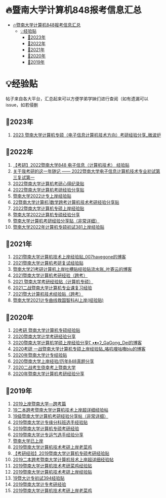 <a name="信息"></a>
# 🔥暨南大学计算机848报考信息汇总


- [🔥暨南大学计算机848报考信息汇总](#信息)
  * [💡经验贴](#经验贴)
    + [💭2023年](#经验贴2023)
    + [💭2022年](#经验贴2022)
    + [💭2021年](#经验贴2021)
    + [💭2020年](#经验贴2020)
    + [💭2019年](#经验贴2019)


<a name="经验贴"></a>
# 💡经验贴

帖子来自各大平台，汇总起来可以方便学弟学妹们进行查阅（如有遗漏可以issue，如若侵删


<a name="经验贴2023"></a>
## 💭2023年
1. [2023 暨南大学计算机专硕（电子信息计算机技术方向）考研经验分享_微波炉](https://blog.csdn.net/GapCold/article/details/130063782)

<a name="经验贴2022"></a>
## 💭2022年
1.  [【考研】2022暨南大学848 电子信息（计算机技术） 经验贴](https://blog.csdn.net/zhanjuex/article/details/124440686)
2.	[关于我考研的这一年随记 —— 2022暨南大学电子信息计算机技术专业初试第三复试第一](https://blog.csdn.net/qq_43779149/article/details/123930839)
3.	[2022暨南大学计算机考研心得纪录贴](https://zhuanlan.zhihu.com/p/493090224)
4.	[2022暨南大学计算机考研经验分享贴](https://zhuanlan.zhihu.com/p/492538328)
5.	[暨南大学2022计专上岸经验贴](https://zhuanlan.zhihu.com/p/492981478)
6.	[22暨南大学计算机|数学跨考计算机技术考研经验分享贴](https://zhuanlan.zhihu.com/p/507983971)
7.	[2022暨南大学计算机专硕上岸经验贴](https://zhuanlan.zhihu.com/p/492614804)
8.	[暨南大学2022计算机专硕经验分享](https://zhuanlan.zhihu.com/p/491280638)
9.	[暨南大学计算机考研经验分享贴（非常详细）](https://doc.outofmemory.cn/zixun/3364484.html)
10.	[暨南大学2022年计算机专硕初试381上岸经验贴](https://zhuanlan.zhihu.com/p/508909098)


<a name="经验贴2021"></a>
## 💭2021年
1.	[2021暨南大学计算机技术上岸经验贴_007havegone的博客](https://blog.csdn.net/qq_40512922/article/details/115348549)
2.	[2021暨南大学计算机考研复试经验贴](https://zhuanlan.zhihu.com/p/454557985)
3.	[暨南大学21考研计算机上岸吐槽贴经验贴流水账_叶寄云的博客](https://blog.csdn.net/qq_43526805/article/details/116200714)
4.	[2021暨南大学计算机考研经验（跨考）](https://zhuanlan.zhihu.com/p/361866277)
5.	[2021 暨南大学考研经验贴（计算机专硕）](https://zhuanlan.zhihu.com/p/361821795)
6.	[2021二战暨南大学计算机专业课复习经验](https://zhuanlan.zhihu.com/p/381193112)
7.	[2021暨大计算机技术经验贴（跨考）](http://cskaoyan.com/forum.php?mod=viewthread&tid=661916&highlight=%F4%DF%B4%F3)
8.	[暨南大学2021计专曲线救国智科AI上岸(经验贴)](https://zhuanlan.zhihu.com/p/362095967)




<a name="经验贴2020"></a>
## 💭2020年
1.	[20考研 暨南大学计算机专硕经验贴](https://zhuanlan.zhihu.com/p/143931124)
2.	[2020暨南大学计学考研经验分享](https://zhuanlan.zhihu.com/p/145184067)
3.	[2020暨南大学计算机学硕上岸经验分享ʕ •ᴥ•ʔ_GaGong_Dei的博客](https://blog.csdn.net/qq_40121893/article/details/106711989)
4.	[2020考研 一战暨南大学计算机专硕上岸经验贴_咯叽哩咕噜biu的博客](https://blog.csdn.net/weixin_43890824/article/details/106399141)
5.	[2020年暨南大学计专经验贴](http://www.cskaoyan.com/forum.php?mod=viewthread&tid=660556&highlight=%F4%DF%C4%CF%B4%F3%D1%A7)
6.	[2020暨南大学上岸经验/历年848真题分享](http://www.cskaoyan.com/forum.php?mod=viewthread&tid=659416&highlight=%F4%DF%C4%CF%B4%F3%D1%A7)
7.	[2020二战考生侥幸考上暨南大学](http://www.cskaoyan.com/forum.php?mod=viewthread&tid=659431&highlight=%F4%DF%C4%CF%B4%F3%D1%A7)
8.	[2020年暨南大学计算机考研经验分享](http://www.cskaoyan.com/forum.php?mod=viewthread&tid=659790)




<a name="经验贴2019"></a>
## 💭2019年
1.	[2019上岸暨南大学—跨考篇](http://www.cskaoyan.com/forum.php?mod=viewthread&tid=654671&highlight=%F4%DF%C4%CF%B4%F3%D1%A7)
2.	[19二本跨考暨南大学计算机技术上岸超详细经验帖](http://www.cskaoyan.com/forum.php?mod=viewthread&tid=656533&highlight=%F4%DF%C4%CF%B4%F3%D1%A7)
3.	[19级暨南大学计算机考研经验分享帖（非常详细）](http://www.cskaoyan.com/forum.php?mod=viewthread&tid=654704&highlight=%F4%DF%C4%CF%B4%F3%D1%A7)
4.	[2019暨南大学计专缘分科班选手经验贴](http://www.cskaoyan.com/forum.php?mod=viewthread&tid=654733&highlight=%F4%DF%C4%CF%B4%F3%D1%A7)
5.	[2019暨南大学计算机专硕考研经验](http://www.cskaoyan.com/forum.php?mod=viewthread&tid=654856&highlight=%F4%DF%C4%CF%B4%F3%D1%A7)
6.	[2019暨南大学计专运气选手经验分享](http://www.cskaoyan.com/forum.php?mod=viewthread&tid=654681&highlight=%F4%DF%C4%CF%B4%F3%D1%A7)
7.	[暨南大学已上岸](http://www.cskaoyan.com/forum.php?mod=viewthread&tid=654682&highlight=%F4%DF%C4%CF%B4%F3%D1%A7)
8.	[2019暨南大学计算机技术考研上岸老菜鸡](https://zhuanlan.zhihu.com/p/61496000)
9.	[【考研经验】2019暨南大学计算机专硕考研经验贴](https://www.sohu.com/a/321547560_100251443)
10.	[2019二本跨考暨南大学计算机技术上岸超详细经验帖](https://zhuanlan.zhihu.com/p/143019788)
11.	[2019暨南大学计算机技术考研菜鸡经验贴](https://zhuanlan.zhihu.com/p/61487164)
12.	[2019暨南大学计算机技术考研上岸经验贴](https://zhuanlan.zhihu.com/p/61908552)
13.	[19暨大计专初试394经验贴](https://zhuanlan.zhihu.com/p/61841442)
14.	[2019暨南大学计专考研经验](https://zhuanlan.zhihu.com/p/61931135)
15.	[2019暨南大学计算机技术考研上岸老菜鸡](https://zhuanlan.zhihu.com/p/61496000)
